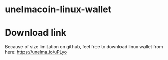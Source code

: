 # unelmacoin-linux-wallet

# Download link
  Because of size limitation on github, feel free to download linux wallet from here: https://unelma.io/uPLyo
  
  
